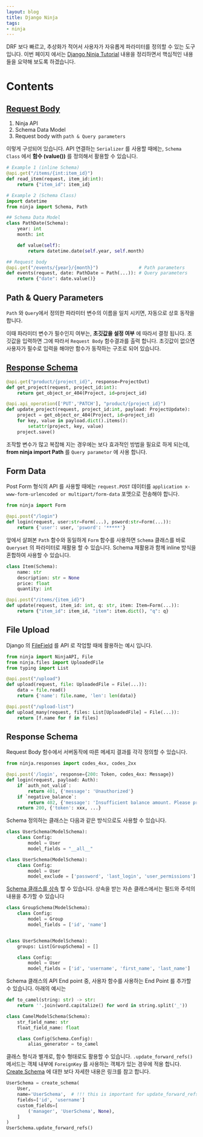 ```yaml
---
layout: blog
title: Django Ninja
tags:
- ninja
---
```


DRF 보다 빠르고, 추상화가 적어서 사용자가 자유롭게 파라미터를 정의할 수 있는 도구 입니다. 이번 페이지 에서는 [Django Ninja Tutorial](https://django-ninja.rest-framework.com/tutorial/) 내용을 정리하면서 핵심적인 내용들을 요약해 보도록 하겠습니다.

# Contents
## [Request Body](https://django-ninja.rest-framework.com/tutorial/body/)

1. Ninja API
2. Schema Data Model
3. Request body with `path & Query parameters`

이렇게 구성되어 있습니다. API 연결하는 `Serializer` 를 사용할 때에는, `Schema Class` 에서 **함수 (value())** 를 정의해서 활용할 수 있습니다.

```python
# Example 1 (inline Schema)
@api.get("/items/{int:item_id}")
def read_item(request, item_id:int):
    return {"item_id": item_id}

# Example 2 (Schema Class)
import datetime
from ninja import Schema, Path

## Schema Data Model
class PathDate(Schema):
    year: int
    month: int

    def value(self):
        return datetime.date(self.year, self.month)

## Request body
@api.get("/events/{year}/{month}")               # Path parameters
def events(request, date: PathDate = Path(...)): # Query parameters
    return {"date": date.value()}
```

## Path & Query Parameters
`Path` 와 `Query`에서 정의한 파라미터 변수의 이름을 일치 시키면, 자동으로 상호 동작을 합니다. 

이때 파라미터 변수가 필수인지 여부는, **<span style="color:var(--strong);">초깃값을 설정 여부</span>** 에 따라서 결정 됩니다. 초깃값을 입력하면 그에 따라서 `Request Body` 함수결과를 출력 합니다. 초깃값이 없으면 사용자가 필수로 입력을 해야만 함수가 동작하는 구조로 되어 있습니다.

## [Response Schema](https://django-ninja.rest-framework.com/tutorial/response-schema/) 

```python
@api.get("product/{project_id}", response=ProjectOut)
def get_project(request, project_id:int):
    return get_object_or_404(Project, id=project_id)

@api.api_operation(['PUT','PATCH'], "product/{project_id}")
def update_project(request, project_id:int, payload: ProjectUpdate):
    project = get_object_or_404(Project, id=project_id)
    for key, value in payload.dict().items():
        setattr(project, key, value)
    project.save()
```

조작할 변수가 많고 복잡해 지는 경우에는 보다 효과적인 방법을 필요로 하게 되는데, **from <span style="color:var(--accent);">ninja</span> import <span style="color:var(--accent);">Path</span>** 를 `Query parametor` 에 사용 합니다. 

## Form Data

Post Form 형식의 API 를 사용할 때에는 `request.POST` 데이터를 `application x-www-form-urlencoded or multipart/form-data` 포맷으로 전송해야 합니다. 

```python
from ninja import Form

@api.post("/login")
def login(request, user:str=Form(...), psword:str=Form(...)):
    return {'user': user, 'psword': '*****'}
```

앞에서 살펴본 `Path` 함수와 동일하게 `Form` 함수를 사용하면 `Schema` 클래스를 바로 `Queryset` 의 파라미터로 재활용 할 수 있습니다. Schema 재활용과 함께 inline 방식을 혼합하여 사용할 수 있습니다.

```python
class Item(Schema):
    name: str
    description: str = None
    price: float
    quantity: int

@api.post("/items/{item_id}")
def update(request, item_id: int, q: str, item: Item=Form(...)):
    return {"item_id": item_id, "item": item.dict(), "q": q}
```

## File Upload

Django 의 [FileField](https://docs.djangoproject.com/en/4.0/topics/http/file-uploads/) 를 API 로 작업할 때에 활용하는 예시 입니다.

```python
from ninja import NinjaAPI, File
from ninja.files import UploadedFile
from typing import List

@api.post("/upload")
def upload(request, file: UploadedFile = File(...)):
    data = file.read()
    return {'name': file.name, 'len': len(data)}

@api.post("/upload-list")
def upload_many(request, files: List[UploadedFile] = File(...)):
    return [f.name for f in files]
```

## Response Schema

Request Body 함수에서 서버동작에 따른 메세지 결과를 각각 정의할 수 있습니다.

```python
from ninja.responses import codes_4xx, codes_2xx

@api.post('/login', response={200: Token, codes_4xx: Message})
def login(request, payload: Auth):
    if `auth_not_valid`:
        return 401, {'message': 'Unauthorized'}
    if `negative_balance`:
        return 402, {'message': 'Insufficient balance amount. Please proceed to a payment page.'}
    return 200, {'token': xxx, ...}
```

Schema 정의하는 클래스는 다음과 같은 방식으로도 사용할 수 있습니다.

```python
class UserSchema(ModelSchema):
    class Config:
        model = User
        model_fields = "__all__"

class UserSchema(ModelSchema):
    class Config:
        model = User
        model_exclude = ['password', 'last_login', 'user_permissions']
```

[Schema 클래스를 상속](https://django-ninja.rest-framework.com/tutorial/django-pydantic/#overriding-fields) 할 수 있습니다. 상속을 받는 자손 클래스에서는 필드와 주석의 내용을 추가할 수 있습니다

```python
class GroupSchema(ModelSchema):
    class Config:
        model = Group
        model_fields = ['id', 'name']


class UserSchema(ModelSchema):
    groups: List[GroupSchema] = []

    class Config:
        model = User
        model_fields = ['id', 'username', 'first_name', 'last_name']
```

Schema 클래스의 API End point 중, 사용자 함수를 사용하는 End Point 를 추가할 수 있습니다. 아래의 예시는 

```python
def to_camel(string: str) -> str:
    return ''.join(word.capitalize() for word in string.split('_'))

class CamelModelSchema(Schema):
    str_field_name: str
    float_field_name: float

    class Config(Schema.Config):
        alias_generator = to_camel
```

클래스 형식과 별개로, 함수 형태로도 활용할 수 있습니다. `.update_forward_refs()` 메서드는 객체 내부에 `ForeignKey` 를 사용하는 객체가 있는 경우에 적용 합니다. [Create Schema](https://django-ninja.rest-framework.com/tutorial/django-pydantic-create-schema/) 에 대한 보다 자세한 내용은 링크를 참고 합니다.

```python
UserSchema = create_schema(
    User,
    name='UserSchema',  # !!! this is important for update_forward_refs()  
    fields=['id', 'username']
    custom_fields=[
        ('manager', 'UserSchema', None),
    ]
)
UserSchema.update_forward_refs()
```